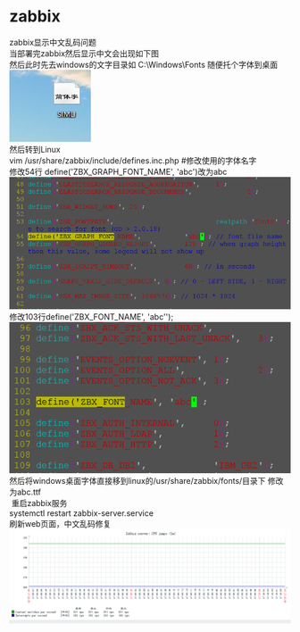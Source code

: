 # zabbix  
zabbix显示中文乱码问题  
当部署完zabbix然后显示中文会出现如下图  
然后此时先去windows的文字目录如 C:\Windows\Fonts 随便托个字体到桌面  
[![image40](https://github.com/now521/zabbix_picture/blob/master/40.png)](https://github.com/now521/zabbix_picture/blob/master/abc.TTF)<br/> 
然后转到Linux  
vim /usr/share/zabbix/include/defines.inc.php #修改使用的字体名字  
修改54行 define('ZBX_GRAPH_FONT_NAME', 'abc')改为abc  
![image41](https://github.com/now521/zabbix_picture/blob/master/41.png)  
修改103行define('ZBX_FONT_NAME', 'abc'');  
![image42](https://github.com/now521/zabbix_picture/blob/master/42.png)  
然后将windows桌面字体直接移到linux的/usr/share/zabbix/fonts/目录下 修改为abc.ttf  
 重启zabbix服务  
systemctl restart zabbix-server.service  
刷新web页面，中文乱码修复  
![image43](https://github.com/now521/zabbix_picture/blob/master/43.png)  
